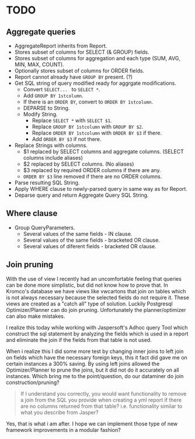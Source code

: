 # TODO

## Aggregate queries

* AggregateReport inherits from Report.
* Stores subset of columns for SELECT (& GROUP) fields.
* Stores subset of columns for aggregation and each type (SUM, AVG, MIN, MAX, COUNT).
* Optionally stores subset of columns for ORDER fields.
* Report cannot already have `GROUP BY` present. (?)
* Get SQL string of query modified ready for aggrgate modifications.
    * Convert `SELECT... ` to `SELECT *`.
    * Add `GROUP BY 1stcolumn`.
    * If there is an `ORDER BY`, convert to `ORDER BY 1stcolumn`.
    * DEPARSE to String.
    * Modify String.
        * Replace `SELECT *` with `SELECT $1`.
        * Replace `GROUP BY 1stcolumn` with `GROUP BY $2`.
        * Replace `ORDER BY 1stcolumn` with `ORDER BY $3` if there.
        * Add `ORDER BY $3` if not there.
* Replace Strings with columns.
    * $1 replaced by SELECT columns and aggregate columns. (SELECT columns include aliases)
    * $2 replaced by SELECT columns. (No aliases)
    * $3 replaced by required ORDER columns if there are any.
    * `ORDER BY $3` line removed if there are no ORDER columns.
* Parse resulting SQL String.
* Apply WHERE clause to newly-parsed query in same way as for Report.
* Deparse query and return Aggregate Query SQL String.

## Where clause

* Group QueryParameters.
    * Several values of the same fields - IN clause.
    * Several values of the same fields - bracketed OR clause.
    * Several values of diferent fields -  bracketed OR clause.

## Join pruning

With the use of view I recently had an uncomfortable feeling that queries can be done more simplistic, but did not know how to prove that. In Kromco's database we have views like vwcartons that join on tables which is not always necessary because the selected fields do not require it. These views are created as a "catch all" type of solution. Luckily Postgresql Optimizer/Planner can do join pruning. Unfortunately the planner/optimizer can also make mistakes.

I realize this today while working with Jaspersoft's Adhoc query Tool which construct the sql statement by analyzing the fields which is used in a report and eliminate the join if the fields from that table is not used. 

When i realize this I did some more test by changing inner joins to left join on fields which have the necessary foreign keys, this it fact did gave me on certain instances a 300% saving. By using left joins allowed the Optimizer/Planner to prune the joins, but it did not do it accurately on all instances. Which bring me to the point/question, do our dataminer do join construction/pruning?

> If I understand you correctly, you would want functionality to remove a join from the SQL you provide when creating a yml report if there are no columns returned from that table?
> i.e. functionality similar to what you describe from Jasper?


Yes, that is what i am after. I hope we can implement those type of new framework improvements in a modular fashion?


